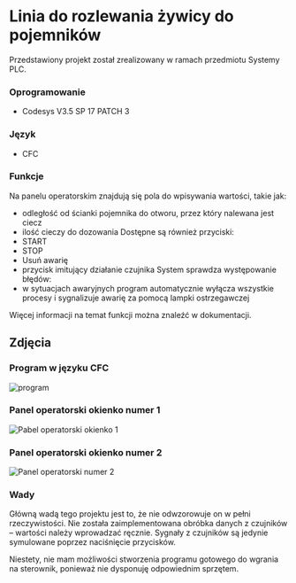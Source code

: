 # Linia do rozlewania żywicy do pojemników
Przedstawiony projekt został zrealizowany w ramach przedmiotu Systemy PLC.

### Oprogramowanie
- Codesys V3.5 SP 17 PATCH 3

### Język
- CFC

### Funkcje
Na panelu operatorskim znajdują się pola do wpisywania wartości, takie jak:
- odległość od ścianki pojemnika do otworu, przez który nalewana jest ciecz
- ilość cieczy do dozowania
Dostępne są również przyciski:
- START
- STOP
- Usuń awarię
- przycisk imitujący działanie czujnika
System sprawdza występowanie błędów:
- w sytuacjach awaryjnych program automatycznie wyłącza wszystkie procesy i sygnalizuje awarię za pomocą lampki ostrzegawczej

Więcej informacji na temat funkcji można znaleźć w dokumentacji.

## Zdjęcia
### Program w języku CFC
![program](https://github.com/user-attachments/assets/1f06620b-9ef0-4034-a2fc-9e48e1b16e23)
### Panel operatorski okienko numer 1
![Pabel operatorski okienko 1](https://github.com/user-attachments/assets/323a13e8-4886-4798-8346-3633ff723e12)
### Panel operatorski okienko numer 2
![Panel operatorski numer 2](https://github.com/user-attachments/assets/2cffffee-8f2a-444b-b9b0-b06875c80348)

 ### Wady
Główną wadą tego projektu jest to, że nie odwzorowuje on w pełni rzeczywistości. Nie została zaimplementowana obróbka danych z czujników – wartości należy wprowadzać ręcznie.
Sygnały z czujników są jedynie symulowane poprzez naciśnięcie przycisków.

Niestety, nie mam możliwości stworzenia programu gotowego do wgrania na sterownik, ponieważ nie dysponuję odpowiednim sprzętem.
